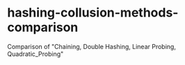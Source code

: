 # hashing-collusion-methods-comparison
Comparison of "Chaining, Double Hashing, Linear Probing, Quadratic_Probing"

